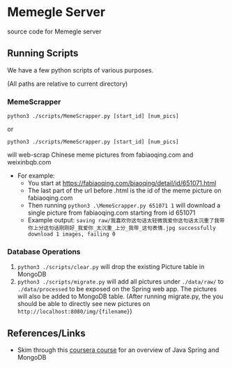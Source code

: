 # Memegle Server
source code for Memegle server

## Running Scripts
We have a few python scripts of various purposes.

(All paths are relative to current directory)
### MemeScrapper
`python3 ./scripts/MemeScrapper.py [start_id] [num_pics]`

or

`python3 ./scripts/MemeScrapper.py [start_id] [num_pics]`

will web-scrap Chinese meme pictures from fabiaoqing.com and weixinbqb.com

- For example:
    - You start at https://fabiaoqing.com/biaoqing/detail/id/651071.html
    - The last part of the url before .html is the id of the meme picture on fabiaoqing.com
    - Then running `python3 .\MemeScrapper.py 651071 1` will download a single picture from fabiaoqing.com starting from id 651071
    - Example output: `saving raw/我喜欢你这句话太轻微我爱你这句话太沉重了我带你上分这句话刚刚好_我爱你_太沉重_上分_我带_这句表情.jpg
                   successfully download 1 images, failing 0`

### Database Operations
1. `python3 ./scripts/clear.py` will drop the existing Picture table in MongoDB
2. `python3 ./scripts/migrate.py` will add all pictures under `./data/raw/` to `./data/processed` to be exposed on the Spring web app. The pictures will also be added to MongoDB table. (After running migrate.py, the you should be able to directly see new pictures on `http://localhost:8080/img/{filename}`)
## References/Links
- Skim through this [coursera course](https://www.coursera.org/learn/cloud-services-java-spring-framework) for an overview of Java Spring and MongoDB
